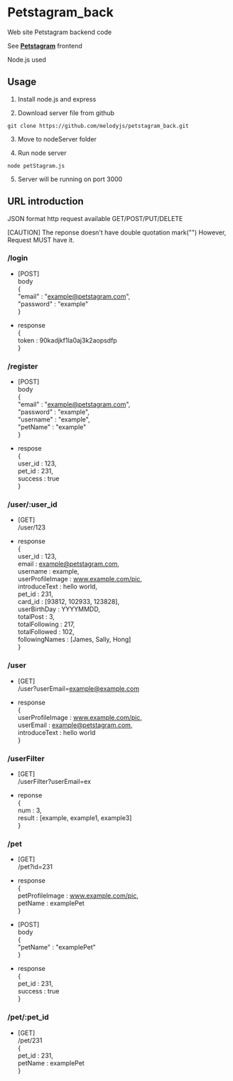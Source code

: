# Petstagram_back
Web site
Petstagram backend code

See [**Petstagram**](https://github.com/psi9730/pet-stagram) frontend

Node.js used

## Usage
1. Install node.js and express

2. Download server file from github

`git clone https://github.com/melodyjs/petstagram_back.git`

3. Move to nodeServer folder

4. Run node server 

`node petStagram.js`

5. Server will be running on port 3000

## URL introduction  
JSON format http request available
GET/POST/PUT/DELETE

[CAUTION]
The reponse doesn't have double quotation mark("")
However, Request MUST have it. 

### /login  
- [POST]  
  body  
  {  
    "email" : "example@petstagram.com",  
    "password" : "example"  
  }  
  
- response  
  {  
    token : 90kadjkf1la0aj3k2aopsdfp  
   }  
  
### /register  
- [POST]  
  body  
  {  
    "email" : "example@petstagram.com",  
    "password" : "example",  
    "username" : "example",  
    "petName" : "example"  
  }  
  
- respose  
  {  
      user_id : 123,  
      pet_id : 231,  
      success : true  
  }  
  
### /user/:user_id  
- [GET]  
  /user/123  
  
- response  
  {  
      user_id : 123,  
      email : example@petstagram.com,  
      username : example,  
      userProfileImage : www.example.com/pic,  
      introduceText : hello world,  
      pet_id : 231,  
      card_id : [93812, 102933, 123828],  
      userBirthDay : YYYYMMDD,  
      totalPost : 3,  
      totalFollowing : 217,  
      totalFollowed : 102,  
      followingNames : [James, Sally, Hong]  
  }  
  
### /user  
- [GET]  
  /user?userEmail=example@example.com  
  
- response  
  {  
      userProfileImage : www.example.com/pic,  
      userEmail : example@petstagram.com,  
      introduceText : hello world  
  }  
  
### /userFilter  
- [GET]  
  /userFilter?userEmail=ex  
  
- reponse  
  {  
      num : 3,  
      result : [example, example1, example3]  
  }  
  
### /pet  
- [GET]  
  /pet?id=231  
  
- response  
  {  
      petProfileImage : www.example.com/pic,  
      petName : examplePet  
  }  
  
- [POST]  
  body  
  {  
      "petName" : "examplePet"  
  }  
  
- response  
  {  
      pet_id : 231,  
      success : true  
  }  

### /pet/:pet_id  
- [GET]  
  /pet/231  
  {  
      pet_id : 231,  
      petName : examplePet  
  }  
  

  
